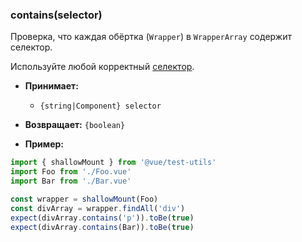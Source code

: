 ### contains(selector)

Проверка, что каждая обёртка (`Wrapper`) в `WrapperArray` содержит селектор.

Используйте любой корректный [селектор](../selectors.md).

- **Принимает:**

  - `{string|Component} selector`

- **Возвращает:** `{boolean}`

- **Пример:**

```js
import { shallowMount } from '@vue/test-utils'
import Foo from './Foo.vue'
import Bar from './Bar.vue'

const wrapper = shallowMount(Foo)
const divArray = wrapper.findAll('div')
expect(divArray.contains('p')).toBe(true)
expect(divArray.contains(Bar)).toBe(true)
```
